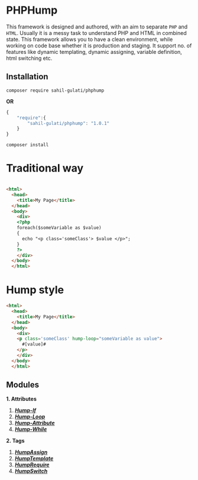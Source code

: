 # PHPHump #

This framework is designed and authored, with an aim to separate `PHP` and `HTML`. Usually it is a messy task to understand PHP and HTML in combined state. This framework allows you to have a clean environment, while working on code base whether it is production and staging. It support no. of features like dynamic templating, dynamic assigning, variable definition, html switching etc.


## Installation
`composer require sahil-gulati/phphump`

**OR**

```javascript
{
    "require":{
        "sahil-gulati/phphump": "1.0.1"
    }
}
```
`composer install`


# Traditional way #

```HTML

<html>
  <head>
    <title>My Page</title>
  </head>
  <body>
    <div>
    <?php 
    foreach($someVariable as $value)
    {
      echo "<p class='someClass'> $value </p>";
    }
    ?>
    </div>
  </body>
  </html>
```

# Hump style #

```HTML
<html>
  <head>
    <title>My Page</title>
  </head>
  <body>
    <div>
    <p class='someClass' hump-loop="someVariable as value"> 
      #[value]# 
    </p>
    </div>
  </body>
  </html>
```
## Modules  ##

**1. Attributes**
    
   1. [***Hump-If***](https://github.com/Sahil-Gulati/PHPHump/blob/master/GuideMDs/HumpIf.md)
   2. [***Hump-Loop***](https://github.com/Sahil-Gulati/PHPHump/blob/master/GuideMDs/HumpLoop.md)
   3. [***Hump-Attribute***](https://github.com/Sahil-Gulati/PHPHump/blob/master/GuideMDs/HumpAttribute.md)
   4. [***Hump-While***](https://github.com/Sahil-Gulati/PHPHump/blob/master/GuideMDs/HumpWhile.md)

**2. Tags**

   1. [***HumpAssign***](https://github.com/Sahil-Gulati/PHPHump/blob/master/GuideMDs/HumpAssign.md)
   2. [***HumpTemplate***](https://github.com/Sahil-Gulati/PHPHump/blob/master/GuideMDs/HumpTemplate.md)
   3. [***HumpRequire***](https://github.com/Sahil-Gulati/PHPHump/blob/master/GuideMDs/HumpRequire.md)
   4. [***HumpSwitch***](https://github.com/Sahil-Gulati/PHPHump/blob/master/GuideMDs/HumpSwitch.md)


